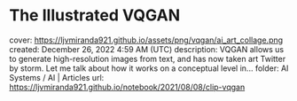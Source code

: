 # The Illustrated VQGAN

cover: https://ljvmiranda921.github.io/assets/png/vqgan/ai_art_collage.png
created: December 26, 2022 4:59 AM (UTC)
description: VQGAN allows us to generate high-resolution images from text, and has now taken art Twitter by storm. Let me talk about how it works on a conceptual level in...
folder: AI Systems / AI | Articles
url: https://ljvmiranda921.github.io/notebook/2021/08/08/clip-vqgan